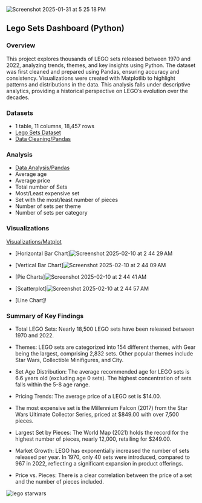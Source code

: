  ![Screenshot 2025-01-31 at 5 25 18 PM](https://github.com/user-attachments/assets/96d75472-01ec-410b-a65e-2d94890d112d)

## Lego Sets Dashboard (Python)

### **Overview** 
This project explores thousands of LEGO sets released between 1970 and 2022, analyzing trends, themes, and key insights using Python. The dataset was first cleaned and prepared using Pandas, ensuring accuracy and consistency. Visualizations were created with Matplotlib to highlight patterns and distributions in the data. This analysis falls under descriptive analytics, providing a historical perspective on LEGO’s evolution over the decades.


### Datasets 
- 1 table, 11 columns, 18,457 rows 
- [Lego Sets Dataset](https://www.kaggle.com/datasets/maggieakarn/lego-dataset)
- [Data Cleaning/Pandas](1-3-lego-clean-pandas.ipynb)


###  Analysis  
- [Data Analysis/Pandas](2-3-lego-analysis-pandas.ipynb)
- Average age
- Average price
- Total number of Sets
- Most/Least expensive set
- Set with the most/least number of pieces
- Number of sets per theme
- Number of sets per category
 
 
###  Visualizations 

[Visualizations/Matplot](3-3-lego-viz-matplot.ipynb)

- [Horizontal Bar Chart]![Screenshot 2025-02-10 at 2 44 29 AM](https://github.com/user-attachments/assets/97188699-1de2-4430-9170-cbb5e4c29b0b)
  
- [Vertical Bar Chart]![Screenshot 2025-02-10 at 2 44 09 AM](https://github.com/user-attachments/assets/aa382e6e-5c77-4c78-9876-338bf1a8ac49)

- [Pie Charts]![Screenshot 2025-02-10 at 2 44 41 AM](https://github.com/user-attachments/assets/c9a22d2f-0fd4-421c-a5c1-232b382585d7)

- [Scatterplot]![Screenshot 2025-02-10 at 2 44 57 AM](https://github.com/user-attachments/assets/2bab2f97-a089-4e16-885a-6d5a3435eed8)

- [Line Chart]! 


 
### **Summary of Key Findings**

- Total LEGO Sets: Nearly 18,500 LEGO sets have been released between 1970 and 2022.
  
- Themes: LEGO sets are categorized into 154 different themes, with Gear being the largest, comprising 2,832 sets. Other popular themes include Star Wars, Collectible Minifigures, and City.
  
- Set Age Distribution: The average recommended age for LEGO sets is 6.6 years old (excluding age 0 sets). The highest concentration of sets falls within the 5-8 age range.

- Pricing Trends: The average price of a LEGO set is $14.00.

- The most expensive set is the Millennium Falcon (2017) from the Star Wars Ultimate Collector Series, priced at $849.00 with over 7,500 pieces.

- Largest Set by Pieces: The World Map (2021) holds the record for the highest number of pieces, nearly 12,000, retailing for $249.00.

- Market Growth: LEGO has exponentially increased the number of sets released per year. In 1970, only 40 sets were introduced, compared to 967 in 2022, reflecting a significant expansion in product offerings.

- Price vs. Pieces: There is a clear correlation between the price of a set and the number of pieces included.

 
![lego starwars](https://github.com/user-attachments/assets/89f4c87e-2a54-4dd0-a40a-87c8e6a1d77f)


 
